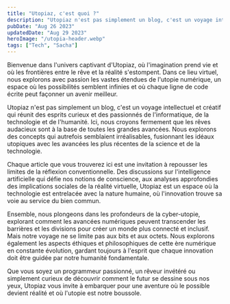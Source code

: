 ```yaml
---
title: "Utopiaz, c'est quoi ?"
description: "Utopiaz n'est pas simplement un blog, c'est un voyage intellectuel et créatif qui réunit des esprits curieux et des passionnés de l'informatique, de la technologie et de l'humanité. Ici, nous croyons fermement que les rêves audacieux sont à la base de toutes les grandes avancées. [...]"
pubDate: "Aug 26 2023"
updatedDate: "Aug 29 2023"
heroImage: "/utopia-header.webp"
tags: ["Tech", "Sacha"]
---
```


Bienvenue dans l'univers captivant d'Utopiaz, où l'imagination prend vie et où les frontières entre le rêve et la réalité s'estompent. Dans ce lieu virtuel, nous explorons avec passion les vastes étendues de l'utopie numérique, un espace où les possibilités semblent infinies et où chaque ligne de code écrite peut façonner un avenir meilleur.

Utopiaz n'est pas simplement un blog, c'est un voyage intellectuel et créatif qui réunit des esprits curieux et des passionnés de l'informatique, de la technologie et de l'humanité. Ici, nous croyons fermement que les rêves audacieux sont à la base de toutes les grandes avancées. Nous explorons des concepts qui autrefois semblaient irréalisables, fusionnant les idéaux utopiques avec les avancées les plus récentes de la science et de la technologie.

Chaque article que vous trouverez ici est une invitation à repousser les limites de la réflexion conventionnelle. Des discussions sur l'intelligence artificielle qui défie nos notions de conscience, aux analyses approfondies des implications sociales de la réalité virtuelle, Utopiaz est un espace où la technologie est entrelacée avec la nature humaine, où l'innovation trouve sa voie au service du bien commun.

Ensemble, nous plongeons dans les profondeurs de la cyber-utopie, explorant comment les avancées numériques peuvent transcender les barrières et les divisions pour créer un monde plus connecté et inclusif. Mais notre voyage ne se limite pas aux bits et aux octets. Nous explorons également les aspects éthiques et philosophiques de cette ère numérique en constante évolution, gardant toujours à l'esprit que chaque innovation doit être guidée par notre humanité fondamentale.

Que vous soyez un programmeur passionné, un rêveur invétéré ou simplement curieux de découvrir comment le futur se dessine sous nos yeux, Utopiaz vous invite à embarquer pour une aventure où le possible devient réalité et où l'utopie est notre boussole.
